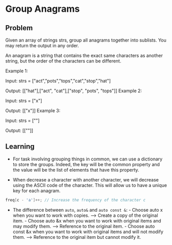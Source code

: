 # Group Anagrams

## Problem

Given an array of strings strs, group all anagrams together into sublists. You may return the output in any order.

An anagram is a string that contains the exact same characters as another string, but the order of the characters can be different.

Example 1:

Input: strs = ["act","pots","tops","cat","stop","hat"]

Output: [["hat"],["act", "cat"],["stop", "pots", "tops"]]
Example 2:

Input: strs = ["x"]

Output: [["x"]]
Example 3:

Input: strs = [""]

Output: [[""]]

## Learning

- For task involving grouping things in common, we can use a dictionary to store the groups. Indeed, the key will be the common property and the value will be the list of elements that have this property.

- When decrease a character with another character, we will decrease using the ASCII code of the character. This will allow us to have a unique key for each anagram.

```cpp
freq[c - 'a']++; // Increase the frequency of the character c
```

- The difference between `auto`, `auto&` and `auto const &`:
        - Choose auto x when you want to work with copies. --> Create a copy of the original item.
        - Choose auto &x when you want to work with original items and may modify them. --> Reference to the original item.
        - Choose auto const &x when you want to work with original items and will not modify them. --> Reference to the original item but cannot modify it.
